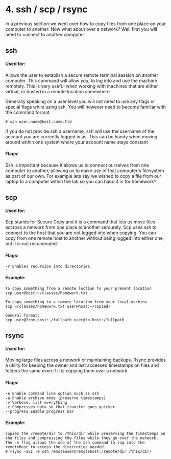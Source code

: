 # 4. ssh / scp / rsync

In a previous section we went over how to copy files from one place on your
computer to another. Now what about over a network? Well first you will need
to connect to another computer:

## ssh

#### Used for:

Allows the user to establish a secure remote terminal session on another
computer. This command will allow you, to log into and use the machine
remotely. This is very useful when working with machines that are either
virtual, or hosted in a remote location somewhere.

Generally speaking on a user level you will not need to use any flags or
special flags while using ssh. You will however need to become familiar with
the command format.

    
    # ssh user.name@host.name.tld 

If you do not provide ssh a username, ssh will use the username of the account
you are currently logged in as. This can be handy when moving around within
one system where your account name stays constant

#### Flags:

Ssh is important because it allows us to connect ourselves from one computer
to another, allowing us to make use of that computer's filesystem as part of
our own. For example lets say we wished to copy a file from our laptop to a
computer within the lab so you can hand it in for homework?

## scp

#### Used for:

Scp stands for Secure Copy and it is a command that lets us move files accross
a network from one place to another sercurely. Scp uses ssh to connect to the
host that you are not logged into when copying. You can copy from one remote
host to another without being logged into either one, but it is not
recomended.

#### Flags:

    
    -r Enables recursion into directories.

#### Example:

    
    To copy something from a remote loction to your present location
    scp user@host:~/classes/homework.txt .
    
    To copy something to a remote location from your local machine
    scp ~/classes/homework.txt user@host:~/copied/
    
    General format:
    scp user@from.host:~/fullpath user@to.host:/fullpath

## rsync

#### Used for:

Moving large files across a network or maintaining backups. Rsync provides a
utility for keeping the owner and last accessed timestamps on files and
folders the same even if it is copying them over a network.

#### Flags:

    
    -e Enable command line option such as ssh
    -a Enable archive mode (preserve timestamps)
    -v Verbose, list everything
    -z Compresses data so that transfer goes quicker
    --progress Enable progress bar
    

#### Example:

    
    Copies the /remote/dir to /this/dir while preserving the timestamps on the files and compressing the files while they go over the network.
    The -e flag allows the use of the ssh command to log into the remotehost to access the directories needed.
    # rsync -avz -e ssh remoteuser@remotehost:/remote/dir /this/dir/ 

